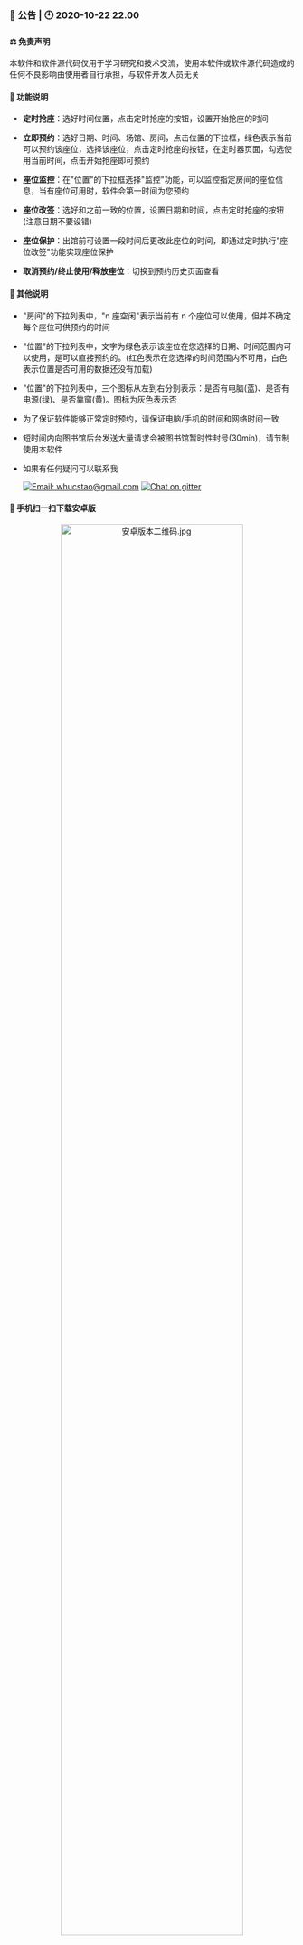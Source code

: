 ### 📰 公告 | 🕙 2020-10-22 22.00

#### ⚖️ 免责声明

本软件和软件源代码仅用于学习研究和技术交流，使用本软件或软件源代码造成的任何不良影响由使用者自行承担，与软件开发人员无关

#### 🎻 功能说明

- **定时抢座**：选好时间位置，点击定时抢座的按钮，设置开始抢座的时间

- **立即预约**：选好日期、时间、场馆、房间，点击位置的下拉框，绿色表示当前可以预约该座位，选择该座位，点击定时抢座的按钮，在定时器页面，勾选使用当前时间，点击开始抢座即可预约

- **座位监控**：在"位置"的下拉框选择"监控"功能，可以监控指定房间的座位信息，当有座位可用时，软件会第一时间为您预约

- **座位改签**：选好和之前一致的位置，设置日期和时间，点击定时抢座的按钮(注意日期不要设错)

- **座位保护**：出馆前可设置一段时间后更改此座位的时间，即通过定时执行"座位改签"功能实现座位保护

- **取消预约/终止使用/释放座位**：切换到预约历史页面查看

#### 🎸 其他说明

- "房间"的下拉列表中，"n 座空闲"表示当前有 n 个座位可以使用，但并不确定每个座位可供预约的时间

- "位置"的下拉列表中，文字为绿色表示该座位在您选择的日期、时间范围内可以使用，是可以直接预约的。(红色表示在您选择的时间范围内不可用，白色表示位置是否可用的数据还没有加载)

- "位置"的下拉列表中，三个图标从左到右分别表示：是否有电脑(蓝)、是否有电源(绿)、是否靠窗(黄)。图标为灰色表示否

- 为了保证软件能够正常定时预约，请保证电脑/手机的时间和网络时间一致

- 短时间内向图书馆后台发送大量请求会被图书馆暂时性封号(30min)，请节制使用本软件

- 如果有任何疑问可以联系我

  [![Email: whucstao@gmail.com](https://img.shields.io/badge/邮件%20📧-whucstao@gmail.com-green.svg)](mailto:whucstao@gmail.com)    <a href="https://gitter.im/whu-library-seat/Lobby?utm_source=badge&utm_medium=badge&utm_campaign=pr-badge&utm_content=badge" target="_blank"><img src="https://img.shields.io/badge/群聊%20💬-on%20gitter-28BC99.svg" alt="Chat on gitter"/></a>

#### 📲 手机扫一扫下载安卓版

<p align="center"><img alt="安卓版本二维码.jpg" src="http://home.cs-tao.cc/github-content/contents/github/whu-library-seat/user-validation/last-android.png" width="80%" height="80%"></p>

#### ☕️ 欢迎请我喝咖啡

<p align="center"><img alt="支付宝二维码.jpg" src="https://home.cs-tao.cc/blog/img/alipayimg.jpg" width="80%" height="80%"><br/><span style="color:rgb(0, 204, 0)">支付宝扫一扫</span></p>

<p align="center"><img alt="微信二维码.jpg" src="https://home.cs-tao.cc/blog/img/wechatimg.jpg" width="80%" height="80%"><br/><span style="color:rgb(0, 204, 0)">微信扫一扫</span></p>

#### 😉 祝您使用愉快，学习进步 💯
